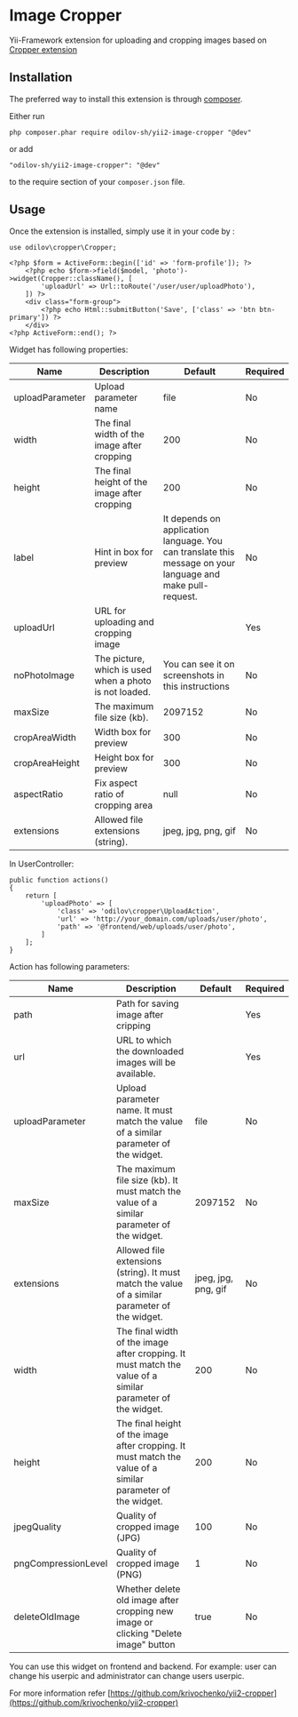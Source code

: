 Image Cropper
===========
Yii-Framework extension for uploading and cropping images based on [Cropper extension](https://github.com/krivochenko/yii2-cropper/)

Installation
------------

The preferred way to install this extension is through [composer](http://getcomposer.org/download/).

Either run

```
php composer.phar require odilov-sh/yii2-image-cropper "@dev"
```

or add

```
"odilov-sh/yii2-image-cropper": "@dev"
```

to the require section of your `composer.json` file.

Usage
-----

Once the extension is installed, simply use it in your code by  :

```
use odilov\cropper\Cropper;
```


```
<?php $form = ActiveForm::begin(['id' => 'form-profile']); ?>
    <?php echo $form->field($model, 'photo')->widget(Cropper::className(), [
        'uploadUrl' => Url::toRoute('/user/user/uploadPhoto'),
    ]) ?>
    <div class="form-group">
        <?php echo Html::submitButton('Save', ['class' => 'btn btn-primary']) ?>
    </div>
<?php ActiveForm::end(); ?>
```
Widget has following properties:

| Name     | Description    | Default |  Required   |
| --------|---------|-------|------|
| uploadParameter  | Upload parameter name | file    |No |
| width  | The final width of the image after cropping | 200    |No |
| height  | The final height of the image after cropping | 200    |No |
| label  | Hint in box for preview | It depends on application language. You can translate this message on your language and make pull-request.    |No |
| uploadUrl  | URL for uploading and cropping image |     |Yes |
| noPhotoImage  | The picture, which is used when a photo is not loaded. | You can see it on screenshots in this instructions   |No |
| maxSize  | The maximum file size (kb).  | 2097152    |No |
| cropAreaWidth  | Width box for preview | 300    |No |
| cropAreaHeight  | Height box for preview | 300    |No |
| aspectRatio | Fix aspect ratio of cropping area | null |No |
| extensions  | Allowed file extensions (string). | jpeg, jpg, png, gif    |No |


In UserController:

```
public function actions()
{
    return [
        'uploadPhoto' => [
            'class' => 'odilov\cropper\UploadAction',
            'url' => 'http://your_domain.com/uploads/user/photo',
            'path' => '@frontend/web/uploads/user/photo',
        ]
    ];
}
```
Action has following parameters:

| Name     | Description    | Default |  Required   |
| --------|---------|-------|------|
| path  | Path for saving image after cripping |     |Yes |
| url  | URL to which the downloaded images will be available. |  |Yes |
| uploadParameter  | Upload parameter name. It must match the value of a similar parameter of the widget. | file    |No |
| maxSize  | The maximum file size (kb). It must match the value of a similar parameter of the widget. | 2097152    |No |
| extensions  | Allowed file extensions (string). It must match the value of a similar parameter of the widget. | jpeg, jpg, png, gif    |No |
| width  | The final width of the image after cropping. It must match the value of a similar parameter of the widget. | 200    |No |
| height  | The final height of the image after cropping. It must match the value of a similar parameter of the widget. | 200    |No |
| jpegQuality  | Quality of cropped image (JPG) | 100    |No |
| pngCompressionLevel  | Quality of cropped image (PNG) | 1    |No |
| deleteOldImage   | Whether delete old image after cropping new image or clicking "Delete image" button |  true   |   No


You can use this widget on frontend and backend. For example: user can change his userpic and administrator can change users userpic.

For more information refer [https://github.com/krivochenko/yii2-cropper](https://github.com/krivochenko/yii2-cropper)


